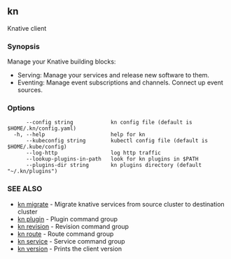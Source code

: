 ## kn

Knative client

### Synopsis

Manage your Knative building blocks:

* Serving: Manage your services and release new software to them.
* Eventing: Manage event subscriptions and channels. Connect up event sources.

### Options

```
      --config string            kn config file (default is $HOME/.kn/config.yaml)
  -h, --help                     help for kn
      --kubeconfig string        kubectl config file (default is $HOME/.kube/config)
      --log-http                 log http traffic
      --lookup-plugins-in-path   look for kn plugins in $PATH
      --plugins-dir string       kn plugins directory (default "~/.kn/plugins")
```

### SEE ALSO

* [kn migrate](kn_migrate.md)	 - Migrate knative services from source cluster to destination cluster
* [kn plugin](kn_plugin.md)	 - Plugin command group
* [kn revision](kn_revision.md)	 - Revision command group
* [kn route](kn_route.md)	 - Route command group
* [kn service](kn_service.md)	 - Service command group
* [kn version](kn_version.md)	 - Prints the client version


